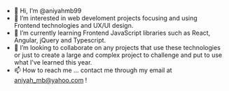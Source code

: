 - 👋 Hi, I’m @aniyahmb99
- 👀 I’m interested in web develoment projects focusing and using Frontend technologies and UX/UI design.
- 🌱 I’m currently learning Frontend JavaScript libraries such as React, Angular, jQuery and Typescript.
- 💞️ I’m looking to collaborate on any projects that use these technologies or just to create a large and complex project to challenge and put to use what I've learned this year.
- 📫 How to reach me ... contact me through my email at aniyah_mb@yahoo.com !

<!---
aniyahmb99/aniyahmb99 is a ✨ special ✨ repository because its `README.md` (this file) appears on your GitHub profile.
You can click the Preview link to take a look at your changes.
--->
